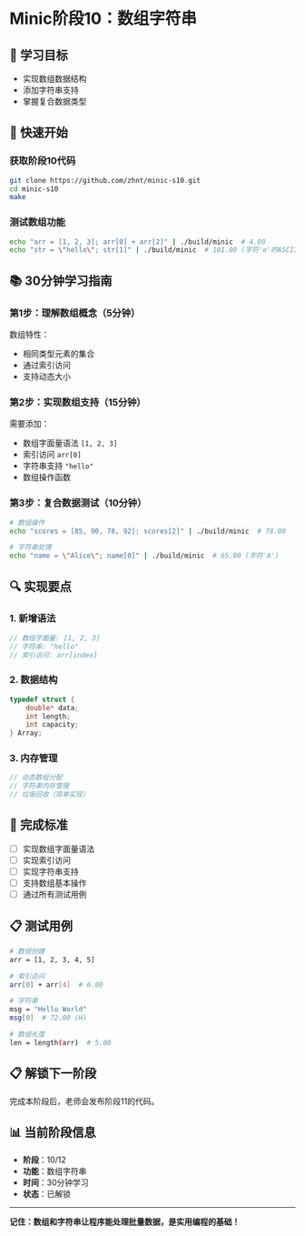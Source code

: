 # Minic阶段10：数组字符串

## 🎯 学习目标
- 实现数组数据结构
- 添加字符串支持
- 掌握复合数据类型

## 🚀 快速开始

### 获取阶段10代码
```bash
git clone https://github.com/zhnt/minic-s10.git
cd minic-s10
make
```

### 测试数组功能
```bash
echo "arr = [1, 2, 3]; arr[0] + arr[2]" | ./build/minic  # 4.00
echo "str = \"hello\"; str[1]" | ./build/minic  # 101.00 (字符'e'的ASCII码)
```

## 📚 30分钟学习指南

### 第1步：理解数组概念（5分钟）
数组特性：
- 相同类型元素的集合
- 通过索引访问
- 支持动态大小

### 第2步：实现数组支持（15分钟）
需要添加：
- 数组字面量语法 `[1, 2, 3]`
- 索引访问 `arr[0]`
- 字符串支持 `"hello"`
- 数组操作函数

### 第3步：复合数据测试（10分钟）
```bash
# 数组操作
echo "scores = [85, 90, 78, 92]; scores[2]" | ./build/minic  # 78.00

# 字符串处理
echo "name = \"Alice\"; name[0]" | ./build/minic  # 65.00 (字符'A')
```

## 🔍 实现要点

### 1. 新增语法
```c
// 数组字面量: [1, 2, 3]
// 字符串: "hello"
// 索引访问: arr[index]
```

### 2. 数据结构
```c
typedef struct {
    double* data;
    int length;
    int capacity;
} Array;
```

### 3. 内存管理
```c
// 动态数组分配
// 字符串内存管理
// 垃圾回收（简单实现）
```

## 🎯 完成标准
- [ ] 实现数组字面量语法
- [ ] 实现索引访问
- [ ] 实现字符串支持
- [ ] 支持数组基本操作
- [ ] 通过所有测试用例

## 📋 测试用例
```bash
# 数组创建
arr = [1, 2, 3, 4, 5]

# 索引访问
arr[0] + arr[4]  # 6.00

# 字符串
msg = "Hello World"
msg[0]  # 72.00 (H)

# 数组长度
len = length(arr)  # 5.00
```

## 📋 解锁下一阶段
完成本阶段后，老师会发布阶段11的代码。

## 📊 当前阶段信息
- **阶段**：10/12
- **功能**：数组字符串
- **时间**：30分钟学习
- **状态**：已解锁

---
**记住：数组和字符串让程序能处理批量数据，是实用编程的基础！**